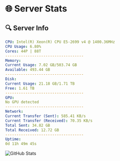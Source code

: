 # 🌐 Server Stats
## 🔍 Server Info
```yaml
CPU: Intel(R) Xeon(R) CPU E5-2699 v4 @ 1400.36MHz
CPU Usage: 6.80%
Cores: 44P | 88T
-----------------------------------
Memory:
Current Usage: 7.02 GB/503.74 GB
Available: 493.44 GB
-----------------------------------
Disk:
Current Usage: 21.18 GB/1.71 TB
Free: 1.61 TB
-----------------------------------
GPU:
No GPU detected
-----------------------------------
Network:
Current Transfer (Sent): 585.41 KB/s
Current Transfer (Received): 70.35 KB/s
Total Sent: 34.82 GB
Total Received: 12.72 GB
-----------------------------------
Uptime:
0d 11h 49m 45s
```
![GitHub Stats](https://img.shields.io/badge/Updated-2025-04-20_04:58:33-blue)